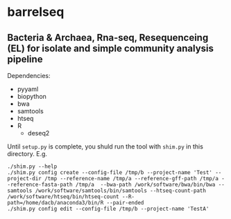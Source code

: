 # barrelseq
Bacteria &amp; Archaea, Rna-seq, Resequenceing (EL) for isolate and simple community analysis pipeline
--

Dependencies:
* pyyaml
* biopython
* bwa
* samtools
* htseq
* R
    * deseq2

Until `setup.py` is complete, you shuld run the tool with `shim.py` in this directory. E.g.
```
./shim.py --help
./shim.py config create --config-file /tmp/b --project-name 'Test' --project-dir /tmp --reference-name /tmp/a --reference-gff-path /tmp/a --reference-fasta-path /tmp/a  --bwa-path /work/software/bwa/bin/bwa --samtools /work/software/samtools/bin/samtools --htseq-count-path /work/software/htseq/bin/htseq-count --R-path=/home/dacb/anaconda3/bin/R --pair-ended
./shim.py config edit --config-file /tmp/b --project-name 'TestA'
```
